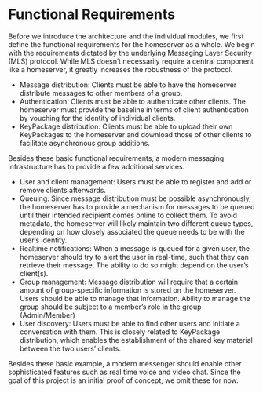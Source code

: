 # Functional Requirements

Before we introduce the architecture and the individual modules, we first define the functional requirements for the homeserver as a whole. We begin with the requirements dictated by the underlying Messaging Layer Security (MLS) protocol. While MLS doesn’t necessarily require a central component like a homeserver, it greatly increases the robustness of the protocol.

- Message distribution: Clients must be able to have the homeserver distribute messages to other members of a group.
- Authentication: Clients must be able to authenticate other clients. The homeserver must provide the baseline in terms of client authentication by vouching for the identity of individual clients.
- KeyPackage distribution: Clients must be able to upload their own KeyPackages to the homeserver and download those of other clients to facilitate asynchronous group additions.

Besides these basic functional requirements, a modern messaging infrastructure has to provide a few additional services.

- User and client management: Users must be able to register and add or remove clients afterwards.
- Queuing: Since message distribution must be possible asynchronously, the homeserver has to provide a mechanism for messages to be queued until their intended recipient comes online to collect them. To avoid metadata, the homeserver will likely maintain two different queue types, depending on how closely associated the queue needs to be with the user’s identity.
- Realtime notifications: When a message is queued for a given user, the homeserver should try to alert the user in real-time, such that they can retrieve their message. The ability to do so might depend on the user’s client(s).
- Group management: Message distribution will require that a certain amount of group-specific information is stored on the homeserver. Users should be able to manage that information. Ability to manage the group should be subject to a member’s role in the group (Admin/Member)
- User discovery: Users must be able to find other users and initiate a conversation with them. This is closely related to KeyPackage distribution, which enables the establishment of the shared key material between the two users’ clients.

Besides these basic example, a modern messenger should enable other sophisticated features such as real time voice and video chat. Since the goal of this project is an initial proof of concept, we omit these for now.
